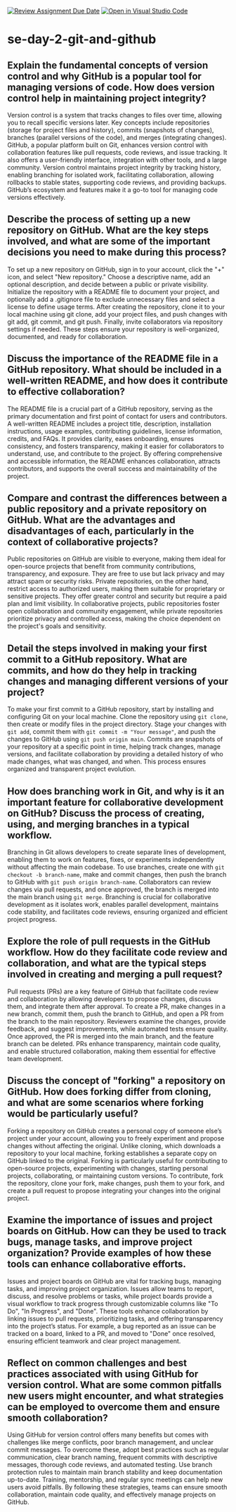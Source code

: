 [![Review Assignment Due Date](https://classroom.github.com/assets/deadline-readme-button-22041afd0340ce965d47ae6ef1cefeee28c7c493a6346c4f15d667ab976d596c.svg)](https://classroom.github.com/a/8wgCKhpZ)
[![Open in Visual Studio Code](https://classroom.github.com/assets/open-in-vscode-2e0aaae1b6195c2367325f4f02e2d04e9abb55f0b24a779b69b11b9e10269abc.svg)](https://classroom.github.com/online_ide?assignment_repo_id=18399333&assignment_repo_type=AssignmentRepo)
# se-day-2-git-and-github
## Explain the fundamental concepts of version control and why GitHub is a popular tool for managing versions of code. How does version control help in maintaining project integrity?
Version control is a system that tracks changes to files over time, allowing you to recall specific versions later. Key concepts include repositories (storage for project files and history), commits (snapshots of changes), branches (parallel versions of the code), and merges (integrating changes). GitHub, a popular platform built on Git, enhances version control with collaboration features like pull requests, code reviews, and issue tracking. It also offers a user-friendly interface, integration with other tools, and a large community. Version control maintains project integrity by tracking history, enabling branching for isolated work, facilitating collaboration, allowing rollbacks to stable states, supporting code reviews, and providing backups. GitHub’s ecosystem and features make it a go-to tool for managing code versions effectively.


## Describe the process of setting up a new repository on GitHub. What are the key steps involved, and what are some of the important decisions you need to make during this process?
To set up a new repository on GitHub, sign in to your account, click the "+" icon, and select "New repository." Choose a descriptive name, add an optional description, and decide between a public or private visibility. Initialize the repository with a README file to document your project, and optionally add a .gitignore file to exclude unnecessary files and select a license to define usage terms. After creating the repository, clone it to your local machine using git clone, add your project files, and push changes with git add, git commit, and git push. Finally, invite collaborators via repository settings if needed. These steps ensure your repository is well-organized, documented, and ready for collaboration.
## Discuss the importance of the README file in a GitHub repository. What should be included in a well-written README, and how does it contribute to effective collaboration?
The README file is a crucial part of a GitHub repository, serving as the primary documentation and first point of contact for users and contributors. A well-written README includes a project title, description, installation instructions, usage examples, contributing guidelines, license information, credits, and FAQs. It provides clarity, eases onboarding, ensures consistency, and fosters transparency, making it easier for collaborators to understand, use, and contribute to the project. By offering comprehensive and accessible information, the README enhances collaboration, attracts contributors, and supports the overall success and maintainability of the project.
## Compare and contrast the differences between a public repository and a private repository on GitHub. What are the advantages and disadvantages of each, particularly in the context of collaborative projects?
Public repositories on GitHub are visible to everyone, making them ideal for open-source projects that benefit from community contributions, transparency, and exposure. They are free to use but lack privacy and may attract spam or security risks. Private repositories, on the other hand, restrict access to authorized users, making them suitable for proprietary or sensitive projects. They offer greater control and security but require a paid plan and limit visibility. In collaborative projects, public repositories foster open collaboration and community engagement, while private repositories prioritize privacy and controlled access, making the choice dependent on the project's goals and sensitivity. 
## Detail the steps involved in making your first commit to a GitHub repository. What are commits, and how do they help in tracking changes and managing different versions of your project?
To make your first commit to a GitHub repository, start by installing and configuring Git on your local machine. Clone the repository using `git clone`, then create or modify files in the project directory. Stage your changes with `git add`, commit them with `git commit -m "Your message"`, and push the changes to GitHub using `git push origin main`. Commits are snapshots of your repository at a specific point in time, helping track changes, manage versions, and facilitate collaboration by providing a detailed history of who made changes, what was changed, and when. This process ensures organized and transparent project evolution.
## How does branching work in Git, and why is it an important feature for collaborative development on GitHub? Discuss the process of creating, using, and merging branches in a typical workflow.
Branching in Git allows developers to create separate lines of development, enabling them to work on features, fixes, or experiments independently without affecting the main codebase. To use branches, create one with `git checkout -b branch-name`, make and commit changes, then push the branch to GitHub with `git push origin branch-name`. Collaborators can review changes via pull requests, and once approved, the branch is merged into the main branch using `git merge`. Branching is crucial for collaborative development as it isolates work, enables parallel development, maintains code stability, and facilitates code reviews, ensuring organized and efficient project progress.
## Explore the role of pull requests in the GitHub workflow. How do they facilitate code review and collaboration, and what are the typical steps involved in creating and merging a pull request?
Pull requests (PRs) are a key feature of GitHub that facilitate code review and collaboration by allowing developers to propose changes, discuss them, and integrate them after approval. To create a PR, make changes in a new branch, commit them, push the branch to GitHub, and open a PR from the branch to the main repository. Reviewers examine the changes, provide feedback, and suggest improvements, while automated tests ensure quality. Once approved, the PR is merged into the main branch, and the feature branch can be deleted. PRs enhance transparency, maintain code quality, and enable structured collaboration, making them essential for effective team development.
## Discuss the concept of "forking" a repository on GitHub. How does forking differ from cloning, and what are some scenarios where forking would be particularly useful?
Forking a repository on GitHub creates a personal copy of someone else’s project under your account, allowing you to freely experiment and propose changes without affecting the original. Unlike cloning, which downloads a repository to your local machine, forking establishes a separate copy on GitHub linked to the original. Forking is particularly useful for contributing to open-source projects, experimenting with changes, starting personal projects, collaborating, or maintaining custom versions. To contribute, fork the repository, clone your fork, make changes, push them to your fork, and create a pull request to propose integrating your changes into the original project.
## Examine the importance of issues and project boards on GitHub. How can they be used to track bugs, manage tasks, and improve project organization? Provide examples of how these tools can enhance collaborative efforts.
Issues and project boards on GitHub are vital for tracking bugs, managing tasks, and improving project organization. Issues allow teams to report, discuss, and resolve problems or tasks, while project boards provide a visual workflow to track progress through customizable columns like "To Do", "In Progress", and "Done". These tools enhance collaboration by linking issues to pull requests, prioritizing tasks, and offering transparency into the project’s status. For example, a bug reported as an issue can be tracked on a board, linked to a PR, and moved to "Done" once resolved, ensuring efficient teamwork and clear project management.
## Reflect on common challenges and best practices associated with using GitHub for version control. What are some common pitfalls new users might encounter, and what strategies can be employed to overcome them and ensure smooth collaboration?
Using GitHub for version control offers many benefits but comes with challenges like merge conflicts, poor branch management, and unclear commit messages. To overcome these, adopt best practices such as regular communication, clear branch naming, frequent commits with descriptive messages, thorough code reviews, and automated testing. Use branch protection rules to maintain main branch stability and keep documentation up-to-date. Training, mentorship, and regular sync meetings can help new users avoid pitfalls. By following these strategies, teams can ensure smooth collaboration, maintain code quality, and effectively manage projects on GitHub.
